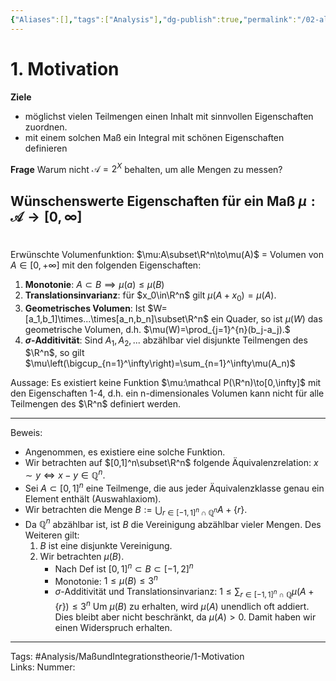 ```yaml
---
{"Aliases":[],"tags":["Analysis"],"dg-publish":true,"permalink":"/02-all-notes/1-motivation/","dgHomeLink":true,"dgPassFrontmatter":true}
---
```


# 1. Motivation
**Ziele** 
- möglichst vielen Teilmengen einen Inhalt mit sinnvollen Eigenschaften zuordnen.
- mit einem solchen Maß ein Integral mit schönen Eigenschaften definieren

**Frage** Warum nicht $\mathcal A = 2^X$ behalten, um alle Mengen zu messen?

## Wünschenswerte Eigenschaften für ein Maß $\mu: \mathcal A\to[0,\infty]$

<div class="transclusion internal-embed is-loaded"><div class="markdown-embed">

<div class="markdown-embed-title">



</div>

# 
Erwünschte Volumenfunktion: $\mu:A\subset\R^n\to\mu(A)$ = Volumen von $A\in[0,+\infty]$ mit den folgenden Eigenschaften: 
1. **Monotonie**: $A\subset B \implies \mu(a)\leq\mu(B)$
2. **Translationsinvarianz**: für $x_0\in\R^n$ gilt $\mu(A+x_0)=\mu(A)$.
3. **Geometrisches Volumen**: Ist $W=[a_1,b_1]\times...\times[a_n,b_n]\subset\R^n$ ein Quader, so ist $\mu(W)$ das geometrische Volumen, d.h. $\mu(W)=\prod_{j=1}^{n}(b_j-a_j).$
4. **$\sigma$-Additivität**: Sind $A_1,A_2,...$ abzählbar viel disjunkte Teilmengen des $\R^n$, so gilt $\mu\left(\bigcup_{n=1}^\infty\right)=\sum_{n=1}^\infty\mu(A_n)$

Aussage: Es existiert keine Funktion $\mu:\mathcal P(\R^n)\to[0,\infty]$  mit den Eigenschaften 1-4, d.h. ein n-dimensionales Volumen kann nicht für alle Teilmengen des $\R^n$ definiert werden. 

___
Beweis: 
- Angenommen, es existiere eine solche Funktion. 
- Wir betrachten auf $[0,1]^n\subset\R^n$ folgende Äquivalenzrelation: $x\sim y\Longleftrightarrow x-y\in\mathbb Q^n.$
- Sei $A\subset[0,1]^n$ eine Teilmenge, die aus jeder Äquivalenzklasse genau ein Element enthält (Auswahlaxiom). 
- Wir betrachten die Menge $B:=\bigcup_{r\in[-1,1]^n\cap\mathbb Q^n} A+\{r\}.$
- Da $\mathbb Q^n$ abzählbar ist, ist $B$ die Vereinigung abzählbar vieler Mengen. Des Weiteren gilt: 
	1. $B$ ist eine disjunkte Vereinigung. 
	2. Wir betrachten $\mu(B)$. 
		- Nach Def ist $[0,1]^n\subset B\subset[-1,2]^n$
		- Monotonie: $1\leq\mu(B)\leq 3^n$
		- $\sigma$-Additivität und Translationsinvarianz: $1\leq\sum_{r\in[-1,1]^n\cap\mathbb Q} \mu(A+\{r\})\leq 3^n$
			Um $\mu(B)$ zu erhalten, wird $\mu(A)$ unendlich oft addiert. Dies bleibt aber nicht beschränkt, da $\mu(A)>0$. Damit haben wir einen Widerspruch erhalten.  


___
Tags: #Analysis/MaßundIntegrationstheorie/1-Motivation  
Links: 
Nummer:

</div></div>

